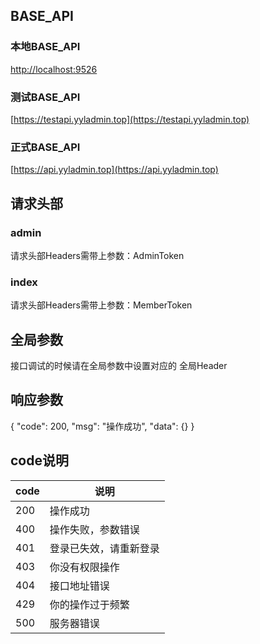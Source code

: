 ## BASE_API

### 本地BASE_API

[http://localhost:9526](http://localhost:9526)

### 测试BASE_API

[https://testapi.yyladmin.top](https://testapi.yyladmin.top)

### 正式BASE_API

[https://api.yyladmin.top](https://api.yyladmin.top)

## 请求头部

### admin

请求头部Headers需带上参数：AdminToken

### index

请求头部Headers需带上参数：MemberToken 

## 全局参数

接口调试的时候请在全局参数中设置对应的 全局Header  

## 响应参数

{
  "code": 200,
  "msg": "操作成功",
  "data": {}
}

## code说明
|code|说明|
|-|-|
|200| 操作成功|
|400| 操作失败，参数错误|
|401| 登录已失效，请重新登录|
|403| 你没有权限操作|
|404| 接口地址错误|
|429| 你的操作过于频繁|
|500| 服务器错误|
